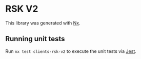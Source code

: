 # RSK V2

This library was generated with [Nx](https://nx.dev).

## Running unit tests

Run `nx test clients-rsk-v2` to execute the unit tests via [Jest](https://jestjs.io).
